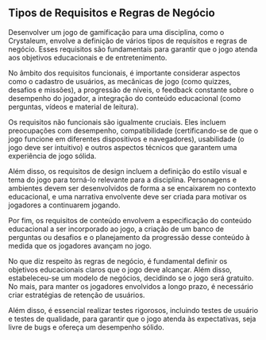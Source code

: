 ## **Tipos de Requisitos e Regras de Negócio**

Desenvolver um jogo de gamificação para uma disciplina, como o Crystaleum, envolve a definição de vários tipos de requisitos e regras de negócio. Esses requisitos são fundamentais para garantir que o jogo atenda aos objetivos educacionais e de entretenimento.

No âmbito dos requisitos funcionais, é importante considerar aspectos como o cadastro de usuários, as mecânicas de jogo (como quizzes, desafios e missões), a progressão de níveis, o feedback constante sobre o desempenho do jogador, a integração do conteúdo educacional (como perguntas, vídeos e material de leitura).

Os requisitos não funcionais são igualmente cruciais. Eles incluem preocupações com desempenho, compatibilidade (certificando-se de que o jogo funcione em diferentes dispositivos e navegadores), usabilidade (o jogo deve ser intuitivo) e outros aspectos técnicos que garantem uma experiência de jogo sólida.

Além disso, os requisitos de design incluem a definição do estilo visual e tema do jogo para torná-lo relevante para a disciplina. Personagens e ambientes devem ser desenvolvidos de forma a se encaixarem no contexto educacional, e uma narrativa envolvente deve ser criada para motivar os jogadores a continuarem jogando.

Por fim, os requisitos de conteúdo envolvem a especificação do conteúdo educacional a ser incorporado ao jogo, a criação de um banco de perguntas ou desafios e o planejamento da progressão desse conteúdo à medida que os jogadores avançam no jogo.

No que diz respeito às regras de negócio, é fundamental definir os objetivos educacionais claros que o jogo deve alcançar. Além disso, estabeleceu-se um modelo de negócios, decidindo se o jogo será gratuito. No mais, para manter os jogadores envolvidos a longo prazo, é necessário criar estratégias de retenção de usuários.

Além disso, é essencial realizar testes rigorosos, incluindo testes de usuário e testes de qualidade, para garantir que o jogo atenda às expectativas, seja livre de bugs e ofereça um desempenho sólido.

